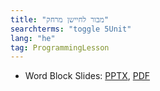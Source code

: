 ```yaml
---
title: "מבור לחיישן מרחק"
searchterms: "toggle 5Unit"
lang: "he"
tag: ProgrammingLesson
---
```

 <ul>
 <li class="ng-binding">Word Block Slides:
 <a href="ProgrammingLessons/DistanceSensor-Hebrew.pptx">PPTX</a>,
 <a href="ProgrammingLessons/DistanceSensor-Hebrew.pptx.pdf">PDF</a>
 </li>

 </ul>
